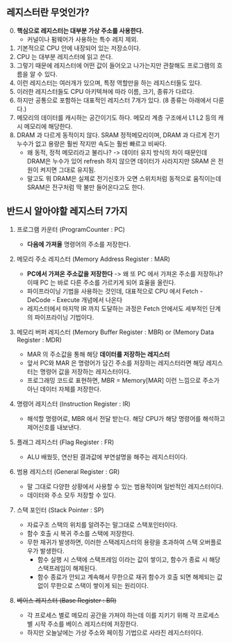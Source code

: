 ## 레지스터란 무엇인가?
0. **핵심으로 레지스터는 대부분 가상 주소를 사용한다.**
    - 커널이나 펌웨어가 사용하는 특수 레지 제외.
1. 기본적으로 CPU 안에 내장되어 있는 저장소이다.
2. CPU 는 대부분 레지스터에 읽고 쓴다.
3. 그렇기 때문에 레지스터에 어떤 값이 들어오고 나가는지만 관찰해도 프로그램의 흐름을 알 수 있다.
4. 이런 레지스터는 여러개가 있으며, 특정 역할만을 하는 레지스터들도 있다. 
5. 이러한 레지스터들도 CPU 아키텍쳐에 따라 이름, 크기, 종류가 다르다. 
6. 하지만 공통으로 포함하는 대표적인 레지스터 7개가 있다. (8 종류는 아래에서 다룬다.)
7. 메모리의 데이터를 캐시하는 공간이기도 하다. 메모리 계층 구조에서 L1 L2 등의 캐시 메모리에 해당한다.
8. DRAM 과 다르게 동적이지 않다. SRAM 정적메모리이며, DRAM 과 다르게 전기 누수가 없고 용량은 훨씬 작지만 속도는 훨씬 빠르고 비싸다.
    - 왜 동적, 정적 메모리라고 불리나? -> 데이터 유지 방식의 차이 때문인데 DRAM은 누수가 있어 refresh 하지 않으면 데이터가 사라지지만 SRAM 은 전원이 켜지면 그대로 유지됨.
    - 말고도 뭐 DRAM은 실제로 전기신호가 오면 스위치처럼 동적으로 움직이는데 SRAM은 전구처럼 딱 불만 들어온다고도 한다.

## 반드시 알아야할 레지스터 7가지
1. 프로그램 카운터 (ProgramCounter : PC)
    - **다음에 가져올** 명령어의 주소를 저장한다.

2. 메모리 주소 레지스터 (Memory Address Register : MAR)
    - **PC에서 가져온 주소값을 저장한다** -> 왜 또 PC 에서 가져온 주소를 저장하냐? 이때 PC 는 바로 다른 주소를 가르키게 되어 효율을 올린다.
    - 파이프라이닝 기법을 사용하는 것인데, 대표적으로 CPU 에서 Fetch - DeCode - Execute 개념에서 나온다
    - 레지스터에서 마지막 IR 까지 도달하는 과정은 Fetch 안에서도 세부적인 단계의 파이프라이닝 기법이다.

3. 메모리 버퍼 레지스터 (Memory Buffer Register : MBR) or (Memory Data Register : MDR)
    - MAR 의 주소값을 통해 해당 **데이터를 저장하는 레지스터**
    - 앞서 PC와 MAR 은 명령어가 담긴 주소를 저장하는 레지스터라면 해당 레지스터는 명령어 값을 저장하는 레지스터이다.
    - 프로그래밍 코드로 표현하면, MBR = Memory[MAR] 이런 느낌으로 주소가 아닌 데이터 자체를 저장한다. 

4. 명령어 레지스터 (Instruction Register : IR)
    - 해석할 명령어로, MBR 에서 전달 받는다. 해당 CPU가 해당 명령어를 해석하고 제어신호를 내보낸다.

5. 플래그 레지스터 (Flag Register : FR)
    - ALU 배웠듯, 연산된 결과값에 부연설명을 해주는 레지스터이다.

6. 범용 레지스터 (General Register : GR)
    - 말 그대로 다양한 상황에서 사용할 수 있는 범용적이며 일반적인 레지스터이다.
    - 데이터와 주소 모두 저장할 수 있다.

7. 스택 포인터 (Stack Pointer : SP)
    - 자료구조 스택의 위치를 알려주는 말그대로 스택포인터이다.
    - 함수 호출 시 복귀 주소를 스택에 저장한다. 
    - 무한 재귀가 발생하면, 이러한 스택레지스터의 용량을 초과하여 스택 오버플로우가 발생한다.
        - 함수 실행 시 스택에 스택프레임 이라는 값이 쌓이고, 함수가 종료 시 해당 스택프레임이 해제된다.
        - 함수 종료가 안되고 계속해서 무한으로 재귀 함수가 호출 되면 해제되는 값 없이 무한으로 스택이 쌓이게 되는 원리이다.

8. ~~베이스 레지스터 (Base Register : BR)~~
    - 각 프로세스 별로 메모리 공간을 가져야 하는데 이를 지키기 위해 각 프로세스 별 시작 주소를 베이스 레지스터에 저장한다.
    - 하지만 오늘날에는 가상 주소와 페이징 기법으로 사라진 레지스터이다.
